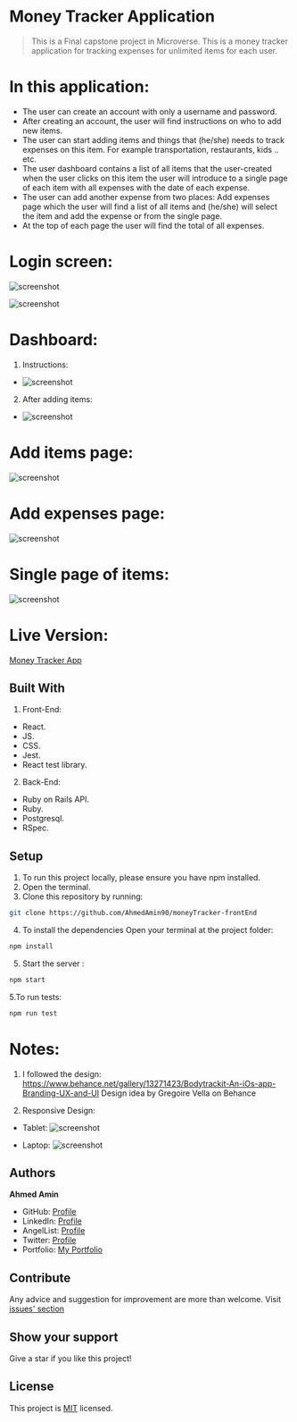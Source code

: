 # Money Tracker Application

 
> This is a Final capstone project in Microverse. This is a money tracker application for tracking expenses for unlimited items for each user.  

# In this application:
- The user can create an account with only a username and password.
- After creating an account, the user will find instructions on who to add new items.
- The user can start adding items and things that (he/she) needs to track expenses on this item. For example transportation, restaurants, kids .. etc.
- The user dashboard contains a list of all items that the user-created when the user clicks on this item the user will introduce to a single page of each item with all expenses with the date of each expense.
- The user can add another expense from two places: Add expenses page which the user will find a list of all items and (he/she) will select the item and add the expense or from the single page.
- At the top of each page the user will find the total of all expenses.


# Login screen:
![screenshot](src/assets/login.png) 

![screenshot](src/assets/login-two.png) 

# Dashboard:

1. Instructions:
- ![screenshot](src/assets/instructions.png) 


2. After adding items:

- ![screenshot](src/assets/dashboard.png) 

# Add items page:

![screenshot](src/assets/add-items.png) 


# Add expenses page:

![screenshot](src/assets/add-expense.png) 


# Single page of items:

![screenshot](src/assets/single-item.png) 

# Live Version:
[Money Tracker App](https://money-tracker-amin-div.herokuapp.com/)



## Built With
1. Front-End:
- React.
- JS.
- CSS.
- Jest.
- React test library.

2. Back-End:
- Ruby on Rails API.
- Ruby.
- Postgresql.
- RSpec.


## Setup

1. To run this project locally, please ensure you have npm installed.
2. Open the terminal.
3. Clone this repository by running:

```bash
git clone https://github.com/AhmedAmin90/moneyTracker-frontEnd
```

4. To install the dependencies Open your terminal at the project folder: 

```bash
npm install
```

5. Start the server :

```bash
npm start
```

5.To run tests:

```bash
npm run test
```

# Notes:
1. I followed the design:
https://www.behance.net/gallery/13271423/Bodytrackit-An-iOs-app-Branding-UX-and-UI
Design idea by Gregoire Vella on Behance

2. Responsive Design:
- Tablet:
![screenshot](src/assets/tablet.png) 

- Laptop:
![screenshot](src/assets/lap.png) 



## Authors

**Ahmed Amin** 
- GitHub: [Profile](https://github.com/AhmedAmin90)
- LinkedIn: [Profile](https://www.linkedin.com/in/web-developer/)
- AngelList: [Profile](https://angel.co/u/ahmed-amin-22)
- Twitter: [Profile](https://twitter.com/AhmedAmin12383)
- Portfolio: [My Portfolio](https://amin-dev-me.netlify.app/)



## Contribute
Any advice and suggestion for improvement are more than welcome.
Visit [issues' section](https://github.com/AhmedAmin90/moneyTracker-frontEnd/issues)

## Show your support
Give a star if you like this project!

## License
<p>This project is <a href="./LICENSE">MIT</a> licensed.</p>
